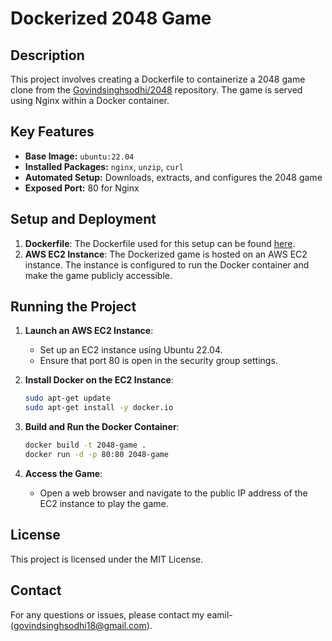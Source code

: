 # Dockerized 2048 Game

## Description
This project involves creating a Dockerfile to containerize a 2048 game clone from the [Govindsinghsodhi/2048](https://github.com/Govindsinghsodhi/2048) repository. The game is served using Nginx within a Docker container.

## Key Features
- **Base Image:** `ubuntu:22.04`
- **Installed Packages:** `nginx`, `unzip`, `curl`
- **Automated Setup:** Downloads, extracts, and configures the 2048 game
- **Exposed Port:** 80 for Nginx

## Setup and Deployment
1. **Dockerfile**: The Dockerfile used for this setup can be found [here](https://github.com/Govindsinghsodhi/2048/blob/master/Dockerfile).
2. **AWS EC2 Instance**: The Dockerized game is hosted on an AWS EC2 instance. The instance is configured to run the Docker container and make the game publicly accessible.

## Running the Project
1. **Launch an AWS EC2 Instance**:
   - Set up an EC2 instance using Ubuntu 22.04.
   - Ensure that port 80 is open in the security group settings.
 
  
2. **Install Docker on the EC2 Instance**:
   ```bash
   sudo apt-get update
   sudo apt-get install -y docker.io
   ```

3. **Build and Run the Docker Container**:
   ```bash
   docker build -t 2048-game .
   docker run -d -p 80:80 2048-game
   ```

4. **Access the Game**:
   - Open a web browser and navigate to the public IP address of the EC2 instance to play the game.

## License
This project is licensed under the MIT License.

## Contact
For any questions or issues, please contact my eamil-(govindsinghsodhi18@gmail.com).

